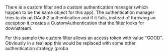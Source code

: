 There is a custom filter and a custom authentication
manager (which happen to be the same object for this app).
The authentication manager tries to do an OAuth2 authentication
and if it fails, instead of throwing an exception it creates
a CustomAuthentication that the filter looks for downstream.
    
For this sample the custom filter allows an access token with value
"GOOD". Obviously in a real app this would be replaced with some
other authentication strategy (proba
